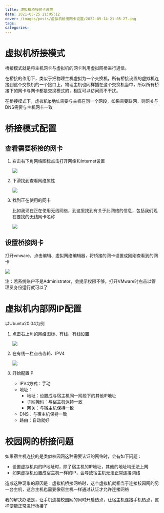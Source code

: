```yaml
---
title: 虚拟机桥接网卡设置
date: 2021-05-25 21:05:12
cover: /images/posts/虚拟机桥接网卡设置/2022-09-14-21-05-27.png
tags:
categories:
---
```


# 虚拟机桥接模式

桥接模式就是将主机网卡与虚拟机的网卡利用虚拟网桥进行通信。

在桥接的作用下，类似于把物理主机虚拟为一个交换机，所有桥接设置的虚拟机连接到这个交换机的一个接口上，物理主机也同样插在这个交换机当中，所以所有桥接下的网卡与网卡都是交换模式的，相互可以访问而不干扰。

在桥接模式下，虚拟机ip地址需要与主机在同一个网段，如果需要联网，则网关与DNS需要与主机网卡一致

# 桥接模式配置

## 查看需要桥接的网卡

1. 右击右下角网络图标点击打开网络和Internet设置

    ![](/images/posts/虚拟机桥接网卡设置/2022-09-14-23-35-00.png)

2. 下滑找到查看网络属性

    ![](/images/posts/虚拟机桥接网卡设置/2022-09-14-23-35-19.png)


3. 找到正在使用的网卡

    比如我现在正在使用无线网络，到这里找到有关于此网络的信息，包括我们现在要找的无线网卡名称

    ![](/images/posts/虚拟机桥接网卡设置/2022-09-14-23-35-40.png)


## 设置桥接网卡

打开vmware，点击编辑、虚拟网络编辑器，将桥接的网卡设置成刚刚查看到的网卡

![](/images/posts/虚拟机桥接网卡设置/2022-09-14-23-36-22.png)

注：若系统账户不是Administrator，会提示权限不够，打开VMware时右击以管理员身份运行就可以了

# 虚拟机内部网IP配置

以Ubuntu20.04为例

1. 点击右上角的网络图标、有线、有线设置

    ![](/images/posts/虚拟机桥接网卡设置/2022-09-14-23-36-47.png)

2. 在有线一栏点击齿轮、IPV4

    ![](/images/posts/虚拟机桥接网卡设置/2022-09-14-23-37-02.png)

3. 开始配置IP

    - IPV4方式：手动
    - 地址：
        - 地址：设置成与宿主机同一网段下的其他IP地址
        - 子网掩码：与宿主机保持一致
        - 网关：与宿主机保持一致
    - DNS：与宿主机保持一致
    - 路由：自动就好

# 校园网的桥接问题

如果宿主机连接的是类似校园网这种需要认证的网络时，会有如下问题：

- 设置虚拟机内的IP地址时，除了宿主机的IP地址，其他的地址均无法上网
- 如果虚拟机设置成宿主机一样的IP，会导致宿主机无法正常连接网络

造成这种现象的原因是：虚拟机桥接网络时，这个虚拟机就相当于连接校园网的另一台主机，这台主机也需要像宿主机一样通过认证才允许连接网络

我的解决办法是，让手机连接校园网的同时开启热点，让宿主机连接手机热点，这样便能正常进行桥接了